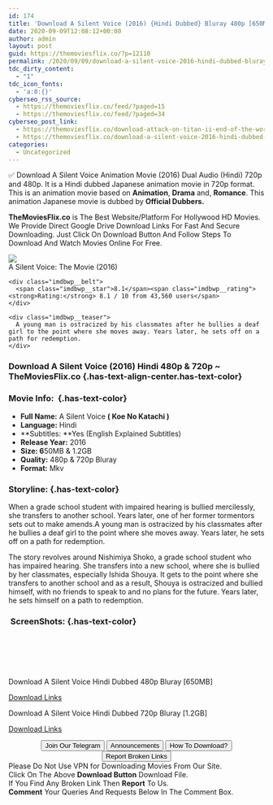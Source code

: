 ```yaml
---
id: 174
title: 'Download A Silent Voice (2016) {Hindi Dubbed} Bluray 480p [650MB] || 720p [1.2GB]'
date: 2020-09-09T12:08:12+00:00
author: admin
layout: post
guid: https://themoviesflix.co/?p=12110
permalink: /2020/09/09/download-a-silent-voice-2016-hindi-dubbed-bluray-480p-650mb-720p-1-2gb/
tdc_dirty_content:
  - "1"
tdc_icon_fonts:
  - 'a:0:{}'
cyberseo_rss_source:
  - https://themoviesflix.co/feed/?paged=15
  - https://themoviesflix.co/feed/?paged=34
cyberseo_post_link:
  - https://themoviesflix.co/download-attack-on-titan-ii-end-of-the-world-2015-hindi-dubbed-480p-720p/
  - https://themoviesflix.co/download-a-silent-voice-2016-hindi-dubbed-480p-720p/
categories:
  - Uncategorized
---
```

✅&nbsp;Download&nbsp;A Silent Voice&nbsp;Animation&nbsp;Movie&nbsp;(2016)&nbsp;Dual Audio&nbsp;(Hindi)&nbsp;720p and 480p. It is a Hindi&nbsp;dubbed Japanese&nbsp;animation movie in&nbsp;720p&nbsp;format. This is an animation movie based on&nbsp;**Animation**,&nbsp;**Drama**&nbsp;and,&nbsp;**Romance**. This animation Japanese movie is dubbed by&nbsp;**Official Dubbers.&nbsp;**

**TheMoviesFlix.co**&nbsp;is The Best Website/Platform For Hollywood HD Movies. We Provide Direct Google Drive Download Links For Fast And Secure Downloading. Just Click On Download Button And Follow Steps To Download And Watch Movies Online For Free.

<div class="imdbwp imdbwp--movie dark">
  <div class="imdbwp__thumb">
    <a class="imdbwp__link" target="_blank" title="A Silent Voice: The Movie" href="https://www.imdb.com/title/tt5323662/" rel="nofollow noopener noreferrer"><img class="imdbwp__img" src="https://m.media-amazon.com/images/M/MV5BZGRkOGMxYTUtZTBhYS00NzI3LWEzMDQtOWRhMmNjNjJjMzM4XkEyXkFqcGdeQXVyMTMxODk2OTU@._V1_SX300.jpg" /></a>
  </div>
  
  <div class="imdbwp__content">
    <div class="imdbwp__header">
      <span class="imdbwp__title">A Silent Voice: The Movie</span> (2016)
    </div>
    
    <div class="imdbwp__belt">
      <span class="imdbwp__star">8.1</span><span class="imdbwp__rating"><strong>Rating:</strong> 8.1 / 10 from 43,560 users</span>
    </div>
    
    <div class="imdbwp__teaser">
      A young man is ostracized by his classmates after he bullies a deaf girl to the point where she moves away. Years later, he sets off on a path for redemption.
    </div>
  </div>
</div>

### Download A Silent Voice (2016) Hindi 480p&nbsp;& 720p ~ TheMoviesFlix.co {.has-text-align-center.has-text-color}

### Movie Info:&nbsp; {.has-text-color}

  * **Full Name:**&nbsp;A Silent Voice&nbsp;**( Koe No Katachi )**
  * **Language:**&nbsp;Hindi
  * **Subtitles:&nbsp;**Yes (English Explained Subtitles)
  * **Release Year:**&nbsp;2016
  * **Size: 6**50MB & 1.2GB
  * **Quality:**&nbsp;480p & 720p Bluray
  * **Format:**&nbsp;Mkv

### Storyline: {.has-text-color}

When a grade school student with impaired hearing is bullied mercilessly, she transfers to another school. Years later, one of her former tormentors sets out to make amends.A young man is ostracized by his classmates after he bullies a deaf girl to the point where she moves away. Years later, he sets off on a path for redemption.

The story revolves around Nishimiya Shoko, a grade school student who has impaired hearing. She transfers into a new school, where she is bullied by her classmates, especially Ishida Shouya. It gets to the point where she transfers to another school and as a result, Shouya is ostracized and bullied himself, with no friends to speak to and no plans for the future. Years later, he sets himself on a path to redemption.

### &nbsp;ScreenShots: {.has-text-color}

<div class="wp-block-image">
  <figure class="aligncenter"><img src="https://i.imgur.com/Hjb3BJQ.jpg" alt /></figure>
</div>

<div class="wp-block-image">
  <figure class="aligncenter"><img src="https://i.imgur.com/EaesMQY.jpg" alt /></figure>
</div>

<div class="wp-block-image">
  <figure class="aligncenter"><img src="https://i.imgur.com/yyooqiV.jpg" alt /></figure>
</div>

<div class="wp-block-image">
  <figure class="aligncenter"><img src="https://i.imgur.com/axEU4yL.jpg" alt /></figure>
</div>

<div class="wp-block-image">
  <figure class="aligncenter"><img src="https://i.imgur.com/IiUXZtk.jpg" alt /></figure>
</div>

<div class="wp-block-image">
  <figure class="aligncenter"><img src="https://i.imgur.com/DXIMDjY.jpg" alt /></figure>
</div>

<p class="has-text-align-center has-text-color has-medium-font-size">
  Download A Silent Voice Hindi Dubbed 480p Bluray [650MB]
</p>

<span class="mb-center maxbutton-3-center"><span class="maxbutton-3-container mb-container"><a class="maxbutton-3 maxbutton maxbutton-post-button" target="_blank" rel="nofollow noopener noreferrer" href="https://coinquint.com/a10720/"><span class="mb-text">Download Links</span></a></span></span>

<p class="has-text-align-center has-text-color has-medium-font-size">
  Download A Silent Voice Hindi Dubbed 720p Bluray [1.2GB]
</p>

<span class="mb-center maxbutton-3-center"><span class="maxbutton-3-container mb-container"><a class="maxbutton-3 maxbutton maxbutton-post-button" target="_blank" rel="nofollow noopener noreferrer" href="https://coinquint.com/a10722/"><span class="mb-text">Download Links</span></a></span></span>

<center>
</center>

<center>
  <a href="https://t.me/themoviesflixcom" target="_blank" data-wpel-link="external" rel="nofollow external noopener noreferrer"><button class="button button5">Join Our Telegram</button></a> <a href="https://themoviesflix.co/download-a-silent-voice-2016-hindi-dubbed-480p-720p/#" target="_blank" data-wpel-link="external" rel="nofollow external noopener noreferrer"><button class="button button5">Announcements</button></a> <a href="https://themoviesflix.com/how-to-download/" target="_blank" data-wpel-link="external" rel="nofollow external noopener noreferrer"><button class="button button5">How To Download?</button></a> <a href="https://themoviesflix.co/download-a-silent-voice-2016-hindi-dubbed-480p-720p/#" target="_blank" data-wpel-link="external" rel="nofollow external noopener noreferrer"><button class="button button5">Report Broken Links</button></a>
</center>

<div class="alert alert-danger">
  Please Do Not Use VPN for Downloading Movies From Our Site.
</div>

<div class="alert alert-success">
  Click On The Above <strong>Download Button</strong> Download File.
</div>

<div class="alert alert-warning">
  If You Find Any Broken Link Then <strong>Report</strong> To Us.
</div>

<div class="alert alert-info">
  <strong>Comment</strong> Your Queries And Requests Below In The Comment Box.
</div>